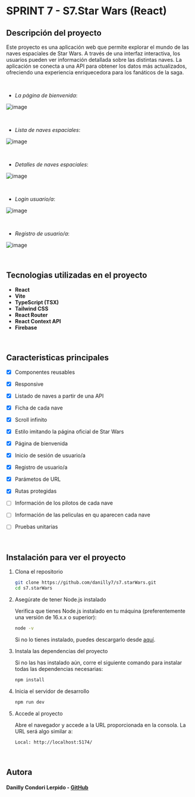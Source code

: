# SPRINT 7 - S7.Star Wars (React)
## Descripción del proyecto

Este proyecto es una aplicación web que permite explorar el mundo de las naves espaciales de Star Wars. A través de una interfaz interactiva, los usuarios pueden ver información detallada sobre las distintas naves. La aplicación se conecta a una API para obtener los datos más actualizados, ofreciendo una experiencia enriquecedora para los fanáticos de la saga.

<br>

- *La página de bienvenida*:

![image](https://github.com/user-attachments/assets/ef5d2928-8d68-4a8a-87c1-b32521456f0f)

<br>

- *Lista de naves espaciales*:

![image](https://github.com/user-attachments/assets/5f176738-2862-4633-922a-399f4eb17f40)

<br>

- *Detalles de naves espaciales*:

![image](https://github.com/user-attachments/assets/d37ce4bc-78f8-4d5e-8336-5b9755d0e821)

<br>

- *Login usuario/a*:

![image](https://github.com/user-attachments/assets/82663773-0dff-44a0-ac17-c807bb6229d7)

<br>

- *Registro de usuario/a*:

![image](https://github.com/user-attachments/assets/1401569d-8e2e-410e-ae8b-ba1ac8c0c4b2)

<br>


## Tecnologias utilizadas en el proyecto

- **React**
- **Vite**
- **TypeScript (TSX)**
- **Tailwind CSS**
- **React Router**
- **React Context API**
- **Firebase**

<br>


## Caracteristicas principales

- [x] Componentes reusables
- [x] Responsive
- [x] Listado de naves a partir de una API
- [x] Ficha de cada nave
- [x] Scroll infinito
- [x] Estilo imitando la página oficial de Star Wars
- [x] Página de bienvenida
- [x] Inicio de sesión de usuario/a
- [x] Registro de usuario/a
- [x] Parámetos de URL
- [x] Rutas protegidas
- [ ] Información de los pilotos de cada nave
- [ ] Información de las peliculas en qu aparecen cada nave
- [ ] Pruebas unitarias


<br>

## Instalación para ver el proyecto

1. Clona el repositorio

   ```bash
   git clone https://github.com/danilly7/s7.starWars.git
   cd s7.starWars
   ``` 
   
2. Asegúrate de tener Node.js instalado

     Verifica que tienes Node.js instalado en tu máquina (preferentemente una versión de 16.x.x o superior):

   ```bash
   node -v
   ```
     Si no lo tienes instalado, puedes descargarlo desde [aquí](https://nodejs.org/en).

3. Instala las dependencias del proyecto

     Si no las has instalado aún, corre el siguiente comando para instalar todas las dependencias necesarias:

   ```bash
   npm install
   ```

4. Inicia el servidor de desarrollo

    ```bash
   npm run dev
   ```
5. Accede al proyecto

     Abre el navegador y accede a la URL proporcionada en la consola. La URL será algo similar a:

   ```bash
   Local: http://localhost:5174/
   ```

<br>

## Autora

#### Danilly Condori Lerpido - [GitHub](https://github.com/danilly7)
